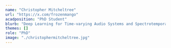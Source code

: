 ```yaml
---
name: "Christopher Mitcheltree"
url: "https://x.com/frozenmango"
acadposition: "PhD Student"
blurb: "Deep Learning for Time-varying Audio Systems and Spectrotemporal Modulations"
themes: []
role: "PhD"
image: "./christophermitcheltree.jpg"
---
```

